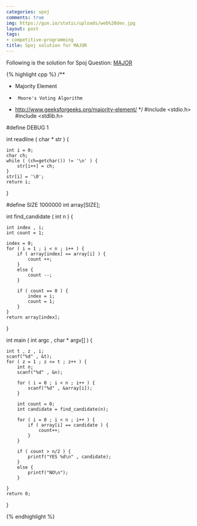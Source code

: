 ```yaml
---
categories: spoj
comments: true
img: https://gun.io/static/uploads/web%20dev.jpg
layout: post
tags:
- competitive-programming
title: Spoj solution for MAJOR
---
```


Following is the solution for Spoj Question: [MAJOR](http://www.spoj.com/problems/MAJOR/)

{% highlight cpp %}
/**
 *	Majority Element
 *		Moore's Voting Algorithm
 *	http://www.geeksforgeeks.org/majority-element/
 */
#include <stdio.h>
#include <stdlib.h>

#define DEBUG 1

int readline ( char * str ) {

	int i = 0;
	char ch;
	while ( (ch=getchar()) != '\n' ) {
		str[i++] = ch;
	}
	str[i] = '\0';
	return i;
}

#define SIZE 1000000
int array[SIZE];

int find_candidate ( int n ) {

	int index , i;
	int count = 1;

	index = 0;
	for ( i = 1 ; i < n ; i++ ) {
		if ( array[index] == array[i] ) {
			count ++;
		}
		else {
			count --;
		}

		if ( count == 0 ) {
			index = i;
			count = 1;
		}
	}
	return array[index];
}

int main ( int argc , char * argv[] ) {

	int t , z , i;
	scanf("%d" , &t);
	for ( z = 1 ; z <= t ; z++ ) {
		int n;
		scanf("%d" , &n);

		for ( i = 0 ; i < n ; i++ ) {
			scanf("%d" , &array[i]);
		}

		int count = 0;
		int candidate = find_candidate(n);

		for ( i = 0 ; i < n ; i++ ) {
			if ( array[i] == candidate ) {
				count++;
			}
		}

		if ( count > n/2 ) {
			printf("YES %d\n" , candidate);
		}
		else {
			printf("NO\n");
		}

	}
	return 0;
}

{% endhighlight %}
